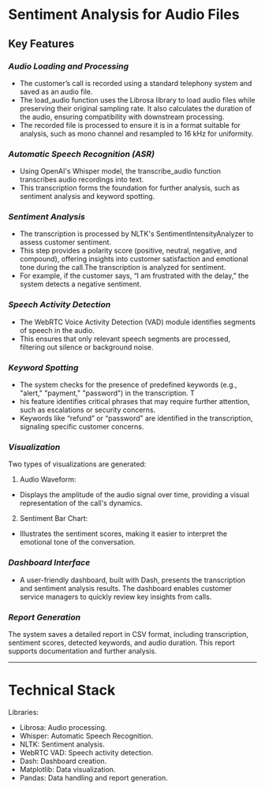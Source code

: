 # Sentiment Analysis for Audio Files

## Key Features
### *Audio Loading and Processing*
- The customer’s call is recorded using a standard telephony system and saved as an audio file.
- The load_audio function uses the Librosa library to load audio files while preserving their original sampling rate. It also calculates the duration of the audio, ensuring compatibility with downstream processing.
- The recorded file is processed to ensure it is in a format suitable for analysis, such as mono channel and resampled to 16 kHz for uniformity.

### *Automatic Speech Recognition (ASR)*
- Using OpenAI's Whisper model, the transcribe_audio function transcribes audio recordings into text.
- This transcription forms the foundation for further analysis, such as sentiment analysis and keyword spotting.

### *Sentiment Analysis*
- The transcription is processed by NLTK's SentimentIntensityAnalyzer to assess customer sentiment. 
- This step provides a polarity score (positive, neutral, negative, and compound), offering insights into customer satisfaction and emotional tone during the call.The transcription is analyzed for sentiment. 
- For example, if the customer says, “I am frustrated with the delay,” the system detects a negative sentiment.

### *Speech Activity Detection*
- The WebRTC Voice Activity Detection (VAD) module identifies segments of speech in the audio. 
- This ensures that only relevant speech segments are processed, filtering out silence or background noise.

### *Keyword Spotting*
- The system checks for the presence of predefined keywords (e.g., "alert," "payment," "password") in the transcription. T
- his feature identifies critical phrases that may require further attention, such as escalations or security concerns.
- Keywords like “refund” or “password” are identified in the transcription, signaling specific customer concerns.

### *Visualization*
Two types of visualizations are generated:

1. Audio Waveform:
- Displays the amplitude of the audio signal over time, providing a visual representation of the call's dynamics.
2. Sentiment Bar Chart: 
- Illustrates the sentiment scores, making it easier to interpret the emotional tone of the conversation.

### *Dashboard Interface*
- A user-friendly dashboard, built with Dash, presents the transcription and sentiment analysis results. The dashboard enables customer service managers to quickly review key insights from calls.

### *Report Generation*
The system saves a detailed report in CSV format, including transcription, sentiment scores, detected keywords, and audio duration. This report supports documentation and further analysis.

---

# Technical Stack
Libraries:
- Librosa: Audio processing.
- Whisper: Automatic Speech Recognition.
- NLTK: Sentiment analysis.
- WebRTC VAD: Speech activity detection.
- Dash: Dashboard creation.
- Matplotlib: Data visualization.
- Pandas: Data handling and report generation.
